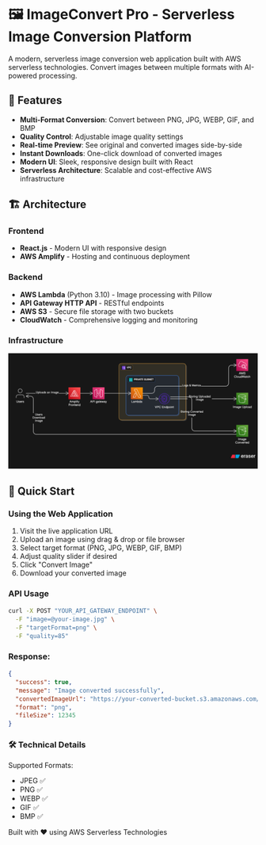 # 🖼️ ImageConvert Pro - Serverless Image Conversion Platform

A modern, serverless image conversion web application built with AWS serverless technologies. Convert images between multiple formats with AI-powered processing.

## 🌟 Features

- **Multi-Format Conversion**: Convert between PNG, JPG, WEBP, GIF, and BMP
- **Quality Control**: Adjustable image quality settings
- **Real-time Preview**: See original and converted images side-by-side
- **Instant Downloads**: One-click download of converted images
- **Modern UI**: Sleek, responsive design built with React
- **Serverless Architecture**: Scalable and cost-effective AWS infrastructure

## 🏗️ Architecture

### Frontend
- **React.js** - Modern UI with responsive design
- **AWS Amplify** - Hosting and continuous deployment

### Backend
- **AWS Lambda** (Python 3.10) - Image processing with Pillow
- **API Gateway HTTP API** - RESTful endpoints
- **AWS S3** - Secure file storage with two buckets
- **CloudWatch** - Comprehensive logging and monitoring

### Infrastructure
![Infrastructure](https://github.com/UXHERI/image-converter-app/blob/main/Infrastructure.png?raw=true)


## 🚀 Quick Start

### Using the Web Application
1. Visit the live application URL
2. Upload an image using drag & drop or file browser
3. Select target format (PNG, JPG, WEBP, GIF, BMP)
4. Adjust quality slider if desired
5. Click "Convert Image"
6. Download your converted image

### API Usage
```bash
curl -X POST "YOUR_API_GATEWAY_ENDPOINT" \
  -F "image=@your-image.jpg" \
  -F "targetFormat=png" \
  -F "quality=85"
```
### Response:
```json
{
  "success": true,
  "message": "Image converted successfully",
  "convertedImageUrl": "https://your-converted-bucket.s3.amazonaws.com/converted/uuid.png",
  "format": "png",
  "fileSize": 12345
}
```

### 🛠️ Technical Details
Supported Formats:
- JPEG ✅
- PNG ✅
- WEBP ✅
- GIF ✅
- BMP ✅

Built with ❤️ using AWS Serverless Technologies
